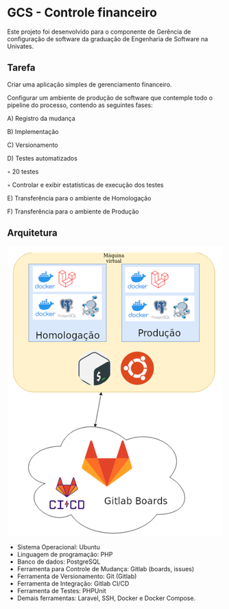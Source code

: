 # GCS - Controle financeiro

Este projeto foi desenvolvido para o componente de Gerência de configuração de software da graduação de Engenharia de Software na Univates.

## Tarefa

Criar uma aplicação simples de gerenciamento financeiro.

Configurar um ambiente de produção de software que contemple todo o pipeline do
processo, contendo as seguintes fases:

A) Registro da mudança

B) Implementação

C) Versionamento

D) Testes automatizados

◦ 20 testes

◦ Controlar e exibir estatísticas de execução dos testes

E) Transferência para o ambiente de Homologação

F) Transferência para o ambiente de Produção

## Arquitetura

![image.png](docs/image.png)

* Sistema Operacional: Ubuntu
* Linguagem de programação: PHP
* Banco de dados: PostgreSQL
* Ferramenta para Controle de Mudança: Gitlab (boards, issues)
* Ferramenta de Versionamento: Git (Gitlab)
* Ferramenta de Integração: Gitlab CI/CD
* Ferramenta de Testes: PHPUnit
* Demais ferramentas: Laravel, SSH, Docker e Docker Compose.
